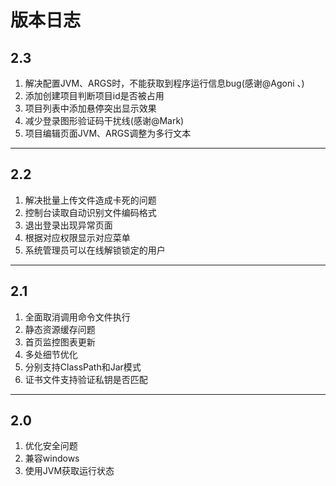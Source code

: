 # 版本日志

## 2.3 

1. 解决配置JVM、ARGS时，不能获取到程序运行信息bug(感谢@Agoni 、)
2. 添加创建项目判断项目id是否被占用
3. 项目列表中添加悬停突出显示效果
4. 减少登录图形验证码干扰线(感谢@Mark)
5. 项目编辑页面JVM、ARGS调整为多行文本

-----------------------------------------------------------

## 2.2 

1. 解决批量上传文件造成卡死的问题
2. 控制台读取自动识别文件编码格式
3. 退出登录出现异常页面
4. 根据对应权限显示对应菜单
5. 系统管理员可以在线解锁锁定的用户

-----------------------------------------------------------

## 2.1 

1. 全面取消调用命令文件执行
2. 静态资源缓存问题
3. 首页监控图表更新
4. 多处细节优化
5. 分别支持ClassPath和Jar模式
6. 证书文件支持验证私钥是否匹配

-----------------------------------------------------------

## 2.0 

1. 优化安全问题
2. 兼容windows
3. 使用JVM获取运行状态